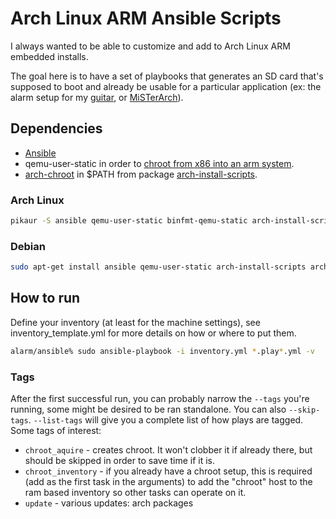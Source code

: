 # Arch Linux ARM Ansible Scripts

I always wanted to be able to customize and add to Arch Linux ARM embedded installs.

The goal here is to have a set of playbooks that generates an SD card that's
supposed to boot and already be usable for a particular application (ex: the
alarm setup for my [guitar](https://hypertriangle.com/~alex/guitar/), or
[MiSTerArch](https://github.com/MiSTerArch)).

## Dependencies

* [Ansible](https://docs.ansible.com/ansible/latest/)
* qemu-user-static in order to
  [chroot from x86 into an arm system](https://wiki.archlinux.org/title/QEMU#Chrooting_into_arm/arm64_environment_from_x86_64).
* [arch-chroot](https://man.archlinux.org/man/arch-chroot.8) in $PATH from
  package [arch-install-scripts](https://archlinux.org/packages/extra/any/arch-install-scripts/).

### Arch Linux

```bash
pikaur -S ansible qemu-user-static binfmt-qemu-static arch-install-scripts
```

### Debian

```bash
sudo apt-get install ansible qemu-user-static arch-install-scripts arch-install-scripts
```

## How to run

Define your inventory (at least for the machine settings), see
inventory_template.yml for more details on how or where to put them.

```bash
alarm/ansible% sudo ansible-playbook -i inventory.yml *.play*.yml -v
```

### Tags

After the first successful run, you can probably narrow the `--tags` you're
running, some might be desired to be ran standalone. You can also `--skip-tags`.
`--list-tags` will give you a complete list of how plays are tagged.
Some tags of interest:

* `chroot_aquire` - creates chroot. It won't clobber it if already there,
  but should be skipped in order to save time if it is.
* `chroot_inventory` - if you already have a chroot setup, this is required
  (add as the first task in the arguments) to add the "chroot" host to the ram
  based inventory so other tasks can operate on it.
* `update` - various updates: arch packages
